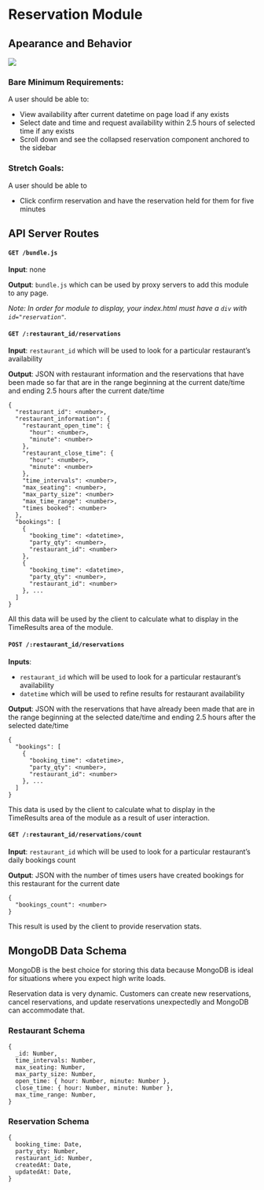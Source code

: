 # Reservation Module

## Apearance and Behavior

![](https://docs.google.com/drawings/d/e/2PACX-1vSFMSOOaAvGfGsSGaLSTxMsAdASqoAdO8HagoE0dy5U4DvjTJ988csG0tx2zvE08WnO4WERxO9D2bRd/pub?w=2240&h=1845)

### Bare Minimum Requirements: 

A user should be able to:
- View availability after current datetime on page load if any exists
- Select date and time and request availability within 2.5 hours of selected time if any exists
- Scroll down and see the collapsed reservation component anchored to the sidebar

### Stretch Goals:

A user should be able to
- Click confirm reservation and have the reservation held for them for five minutes

## API Server Routes

#### `GET /bundle.js`

**Input**: none

**Output**: `bundle.js` which can be used by proxy servers to add this module to any page. 

_Note: In order for module to display, your index.html must have a `div` with `id="reservation"`._

#### `GET /:restaurant_id/reservations`

**Input**: `restaurant_id` which will be used to look for a particular restaurant’s availability

**Output**: JSON with restaurant information and the reservations that have been made so far that are in the range beginning at the current date/time and ending 2.5 hours after the current date/time
```
{
  "restaurant_id": <number>,
  "restaurant_information": {
    "restaurant_open_time": {
      "hour": <number>,
      "minute": <number>
    },
    "restaurant_close_time": {
      "hour": <number>,
      "minute": <number>
    },
    "time_intervals": <number>,
    "max_seating": <number>,
    "max_party_size": <number>
    "max_time_range": <number>,
    "times booked": <number>
  },
  "bookings": [
    {
      "booking_time": <datetime>,
      "party_qty": <number>,
      "restaurant_id": <number>
    },
    {
      "booking_time": <datetime>,
      "party_qty": <number>,
      "restaurant_id": <number>
    }, ...
  ]
}
```
All this data will be used by the client to calculate what to display in the TimeResults area of the module.

#### `POST /:restaurant_id/reservations`

**Inputs**: 
- `restaurant_id` which will be used to look for a particular restaurant’s availability
- `datetime` which will be used to refine results for restaurant availability

**Output**: JSON with the reservations that have already been made that are in the range beginning at the selected date/time and ending 2.5 hours after the selected date/time
```
{
  "bookings": [
    {
      "booking_time": <datetime>,
      "party_qty": <number>,
      "restaurant_id": <number>
    }, ...
  ]
}
```
This data is used by the client to calculate what to display in the TimeResults area of the module as a result of user interaction.

#### `GET /:restaurant_id/reservations/count`

**Input**: `restaurant_id` which will be used to look for a particular restaurant’s daily bookings count

**Output**: JSON with the number of times users have created bookings for this restaurant for the current date
```
{
  "bookings_count": <number>
}
```
This result is used by the client to provide reservation stats.

## MongoDB Data Schema
MongoDB is the best choice for storing this data because  MongoDB is ideal for situations where you expect high write loads.

Reservation data is very dynamic. Customers can create new reservations, cancel reservations, and update reservations unexpectedly and MongoDB can accommodate that.


### Restaurant Schema
```
{
  _id: Number,
  time_intervals: Number,
  max_seating: Number,
  max_party_size: Number,
  open_time: { hour: Number, minute: Number },
  close_time: { hour: Number, minute: Number },
  max_time_range: Number,
}
```

### Reservation Schema
```
{
  booking_time: Date,
  party_qty: Number,
  restaurant_id: Number,
  createdAt: Date,
  updatedAt: Date,
}
```
